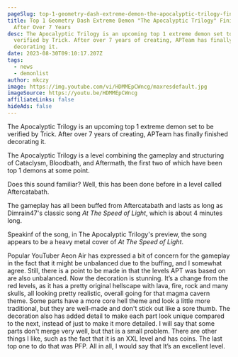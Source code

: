 ```yaml
---
pageSlug: top-1-geometry-dash-extreme-demon-the-apocalyptic-trilogy-finished-after-over-7-years
title: Top 1 Geometry Dash Extreme Demon "The Apocalyptic Trilogy" Finished
  After Over 7 Years
desc: The Apocalyptic Trilogy is an upcoming top 1 extreme demon set to be
  verified by Trick. After over 7 years of creating, APTeam has finally finished
  decorating it.
date: 2023-08-30T09:10:17.207Z
tags:
  - news
  - demonlist
author: mkczy
image: https://img.youtube.com/vi/HDMMEpCWncg/maxresdefault.jpg
imageSource: https://youtu.be/HDMMEpCWncg
affiliateLinks: false
hideAds: false
---
```

The Apocalyptic Trilogy is an upcoming top 1 extreme demon set to be verified by Trick. After over 7 years of creating, APTeam has finally finished decorating it.

The Apocalyptic Trilogy is a level combining the gameplay and structuring of Cataclysm, Bloodbath, and Aftermath, the first two of which have been top 1 demons at some point.

Does this sound familiar? Well, this has been done before in a level called Aftercatabath.

The gameplay has all been buffed from Aftercatabath and lasts as long as Dimrain47's classic song *At The Speed of Light*, which is about 4 minutes long.

Speakinf of the song, in The Apocalyptic Trilogy's preview, the song appears to be a heavy metal cover of *At The Speed of Light*.

Popular YouTuber Aeon Air has expressed a bit of concern for the gameplay in the fact that it might be unbalanced due to the buffing, and I somewhat agree.
Still, there is a point to be made in that the levels APT was based on are also unbalanced. Now the decoration is stunning. It’s a change from the red levels, as it has a pretty original hellscape with lava, fire, rock and many skulls, all looking pretty realistic, overall going for that magma cavern theme. Some parts have a more core hell theme and look a little more traditional, but they are well-made and don't stick out like a sore thumb. The decoration also has added detail to make each part look unique compared to the next, instead of just to make it more detailed. I will say that some parts don't merge very well, but that is a small problem. There are other things I like, such as the fact that it is an XXL level and has coins. The last top one to do that was PFP. All in all, I would say that It’s an excellent level.